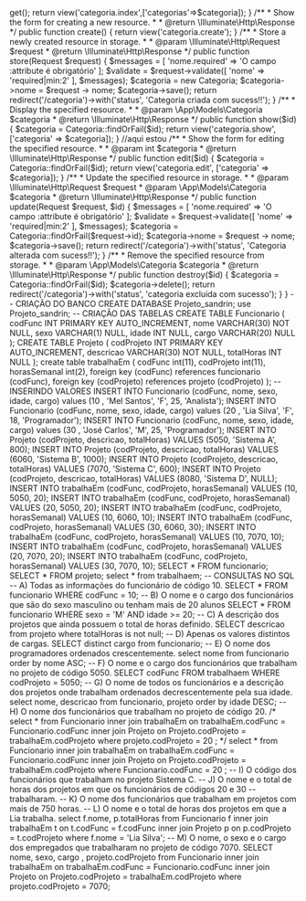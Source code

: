 <?php

namespace App\Http\Controllers;

use App\Models\Categoria;
use Illuminate\Http\Request;

class CategoriaController extends Controller
{
    /**
     * Display a listing of the resource.
     *
     * @return \Illuminate\Http\Response
     */
    public function index()
    {
        //listando

        $categoria = Categoria::orderby('Nome', 'ASC')->get();
        return view('categoria.index',['categorias'=>$categoria]);
    }

    /**
     * Show the form for creating a new resource.
     *
     * @return \Illuminate\Http\Response
     */
    public function create()
    {
        return view('categoria.create');
    }

    /**
     * Store a newly created resource in storage.
     *
     * @param  \Illuminate\Http\Request  $request
     * @return \Illuminate\Http\Response
     */
    public function store(Request $request)
    {
        $messages = [
            'nome.required' => 'O campo :attribute é obrigatório'
        ];

        $validate = $request->validate([
            'nome' => 'required|min:2'
        ], $messages);
        
        $categoria = new Categoria;
        $categoria->nome = $request -> nome;
        $categoria->save();
    
        return redirect('/categoria')->with('status', 'Categoria criada com sucess!!');
    
    }

    /**
     * Display the specified resource.
     *
     * @param \App\Models\Categoria $categoria
     * @return \Illuminate\Http\Response
     */
    public function show($id)
    {
        $categoria = Categoria::findOrFail($id);
        return view('categoria.show',['categoria' => $categoria]);
        
    }

    //aqui estou
    /**
     * Show the form for editing the specified resource.
     *
     * @param  int  $categoria
     * @return \Illuminate\Http\Response
     */
    public function edit($id)
    {
        $categoria = Categoria::findOrFail($id);
        return view('categoria.edit', ['categoria' => $categoria]);
    }

    /**
     * Update the specified resource in storage.
     *
     * @param  \Illuminate\Http\Request  $request
     * @param \App\Models\Categoria $categoria
     * @return \Illuminate\Http\Response
     */
    public function update(Request $request, $id)
    {
        $messages = [
            'nome.required' => 'O campo :attribute é obrigatório'
        ];

        $validate = $request->validate([
            'nome' => 'required|min:2'
        ], $messages);
        
        $categoria = Categoria::findOrFail($request->id);
        $categoria->nome = $request -> nome;
        $categoria->save();
    
        return redirect('/categoria')->with('status', 'Categoria alterada com sucess!!');
    }

    /**
     * Remove the specified resource from storage.
     *
     * @param  \App\Models\Categoria $categoria
     * @return \Illuminate\Http\Response
     */
    public function destroy($id)
    {
        $categoria = Categoria::findOrFail($id);
        $categoria->delete();
        return redirect('/categoria')->with('status', 'categoria excluida com sucesso');
    }
}

-- CRIAÇÃO DO BANCO

CREATE DATABASE Projeto_sandrin;
use Projeto_sandrin;

-- CRIAÇÃO DAS TABELAS

CREATE TABLE Funcionario (
codFunc INT PRIMARY KEY AUTO_INCREMENT,
nome VARCHAR(30) NOT NULL,
sexo VARCHAR(1) NULL,
idade INT NULL,
cargo VARCHAR(20) NULL
);

CREATE TABLE Projeto (
codProjeto INT PRIMARY KEY AUTO_INCREMENT,
descricao VARCHAR(30) NOT NULL,
totalHoras INT NULL
);

create table trabalhaEm (
codFunc int(11),
codProjeto int(11),
horasSemanal int(2),
foreign key (codFunc) references funcionario (codFunc),
foreign key (codProjeto) references projeto (codProjeto)
);


-- INSERINDO VALORES

INSERT INTO Funcionario (codFunc, nome, sexo, idade, cargo) values (10 , 'Mel Santos', 'F', 25, 'Analista');
INSERT INTO Funcionario (codFunc, nome, sexo, idade, cargo) values (20 , 'Lia Silva', 'F', 18, 'Programador');
INSERT INTO Funcionario (codFunc, nome, sexo, idade, cargo) values (30 , 'José Carlos', 'M', 25, 'Programador');

INSERT INTO Projeto (codProjeto, descricao, totalHoras) VALUES (5050, 'Sistema A', 800);
INSERT INTO Projeto (codProjeto, descricao, totalHoras) VALUES (6060, 'Sistema B', 1000);
INSERT INTO Projeto (codProjeto, descricao, totalHoras) VALUES (7070, 'Sistema C', 600);
INSERT INTO Projeto (codProjeto, descricao, totalHoras) VALUES (8080, 'Sistema D', NULL);

INSERT INTO trabalhaEm (codFunc, codProjeto, horasSemanal) VALUES (10, 5050, 20);
INSERT INTO trabalhaEm (codFunc, codProjeto, horasSemanal) VALUES (20, 5050, 20);
INSERT INTO trabalhaEm (codFunc, codProjeto, horasSemanal) VALUES (10, 6060, 10);
INSERT INTO trabalhaEm (codFunc, codProjeto, horasSemanal) VALUES (30, 6060, 30);
INSERT INTO trabalhaEm (codFunc, codProjeto, horasSemanal) VALUES (10, 7070, 10);
INSERT INTO trabalhaEm (codFunc, codProjeto, horasSemanal) VALUES (20, 7070, 20);
INSERT INTO trabalhaEm (codFunc, codProjeto, horasSemanal) VALUES (30, 7070, 10);

SELECT * FROM funcionario;
SELECT * FROM projeto;
select * from trabalhaem;

-- CONSULTAS NO SQL

-- A) Todas as informações do funcionário de código 10.
SELECT *
FROM funcionario
WHERE codFunc = 10;

-- B) O nome e o cargo dos funcionários que são do sexo masculino ou tenham mais de 20 alunos

SELECT *
FROM funcionario
WHERE sexo = 'M' AND idade >= 20;

-- C) A descrição dos projetos que ainda possuem o total de horas definido.

SELECT descricao from projeto where totalHoras is not null;

-- D) Apenas os valores distintos de cargas.

SELECT distinct cargo from funcionario;

-- E) O nome dos programadores ordenados crescentemente.

select nome from funcionario order by nome ASC;

-- F) O nome e o cargo dos funcionários que trabalham no projeto de código 5050.

SELECT codFunc FROM trabalhaem WHERE codProjeto = 5050;

-- G) O nome de todos os funcionários e a descrição dos projetos onde trabalham ordenados decrescentemente pela sua idade.

select nome, descricao from funcionario, projeto order by idade DESC;

-- H) O nome dos funcionários que trabalham no projeto de código 20.
/*
select * 
from Funcionario
inner join trabalhaEm on trabalhaEm.codFunc = Funcionario.codFunc
inner join Projeto on Projeto.codProjeto = trabalhaEm.codProjeto
where projeto.codProjeto = 20
;
*/

select * 
from Funcionario
inner join trabalhaEm on trabalhaEm.codFunc = Funcionario.codFunc
inner join Projeto on Projeto.codProjeto = trabalhaEm.codProjeto
where Funcionario.codFunc = 20
;

-- I) O código dos funcionários que trabalham no projeto Sistema C.


-- J) O nome e o total de horas dos projetos em que os funcionários de códigos 20 e 30 -- trabalharam.


-- K) O nome dos funcionários que trabalham em projetos com mais de 750 horas.


-- L) O nome e o total de horas dos projetos em que a Lia trabalha.
select f.nome,
	p.totalHoras
from Funcionario f
inner join trabalhaEm t on t.codFunc = f.codFunc
inner join Projeto p on p.codProjeto = t.codProjeto
where f.nome = 'Lia Silva';

-- M) O nome, o sexo e o cargo dos empregados que trabalharam no projeto de código 7070.
SELECT 
	nome, 
    sexo, 
    cargo ,
    projeto.codProjeto
from Funcionario
inner join trabalhaEm on trabalhaEm.codFunc = Funcionario.codFunc
inner join Projeto on Projeto.codProjeto = trabalhaEm.codProjeto
where projeto.codProjeto = 7070;

